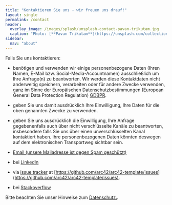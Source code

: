 ```yaml
---
title: "Kontaktieren Sie uns - wir freuen uns drauf!"
layout: single
permalink: /contact
header:
  overlay_image: /images/splash/unsplash-contact-pavan-trikutam.jpg
  caption: "Photo: [**Pavan Trikutam**](https://unsplash.com/collections/389099/contact?photo=71CjSSB83Wo)"
sidebar:
  nav: "about"
---
```



Falls Sie uns kontaktieren:

* benötigen und verwenden wir einige personenbezogene Daten (Ihren Namen, E-Mail bzw. Social-Media-Accountnamen)
ausschließlich um Ihre Anfrage(n) zu beantworten. Wir werden diese Kontaktdaten nicht anderweitig speichern, verarbeiten
oder für andere Zwecke verwenden, ganz im Sinne der Europäischen Datenschutzbestimmungen
(European General Data Protection Regulation) [GDBPR](https://en.wikipedia.org/wiki/General_Data_Protection_Regulation).
* geben Sie uns damit ausdrücklich Ihre Einwilligung, Ihre Daten für die oben genannten Zwecke zu verwenden.
* geben Sie uns ausdrücklich die Einwilligung, Ihre Anfrage gegebenenfalls auch über nicht verschlüsselte Kanäle zu beantworten,
insbesondere falls Sie uns über einen unverschlüsselten Kanal kontaktiert haben. 
  Ihre personenbezogenen Daten könnten deswegen auf dem elektronischen Transportweg sichtbar sein.



* <a href="xmxaxixlxtxo:ixnxfxox@xaxrxcx4x2x.xdxe" onmouseover="this.href=this.href.replace(/x/g,'');"><i class="fa fa-fw fa-envelope"></i>Email (unsere Mailadresse ist gegen Spam geschützt)</a>

* bei [<i class="fab fa-fw fa-linkedin" aria-hidden="true"></i> LinkedIn](https://linkedin.com/in/gernotstarke)

* via [<i class="fab fa-fw fa-github"></i>issue tracker](https://github.com/arc42/arc42-template/issues) at [https://github.com/arc42/arc42-template/issues](https://github.com/arc42/arc42-template/issues).
 

* bei [<i class="fab fa-fw fa-stack-overflow"></i>Stackoverflow](https://stackoverflow.com/questions/tagged/arc42)


Bitte beachten Sie unser Hinweise zum <a href="{{ site.baseurl }}/imprint">Datenschutz.</a>.

